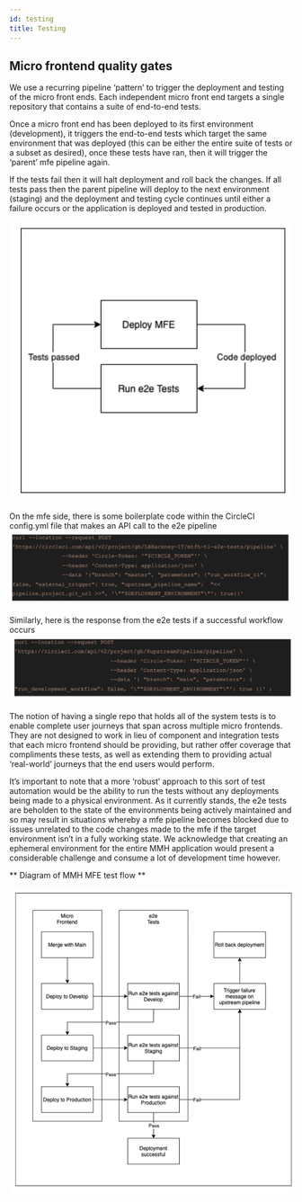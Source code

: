 ```yaml
---
id: testing
title: Testing
---
```

## Micro frontend quality gates

We use a recurring pipeline ‘pattern’ to trigger the deployment and testing of the micro front ends.
Each independent micro front end targets a single repository that contains a suite of end-to-end tests.

Once a micro front end has been deployed to its first environment (development), it triggers the end-to-end tests which target the same environment that was deployed (this can be either the entire suite of tests or a subset as desired), once these tests have ran, then it will trigger the ‘parent’ mfe pipeline again.

If the tests fail then it will halt deployment and roll back the changes. If all tests pass then the parent pipeline will deploy to the next environment (staging) and the deployment and testing cycle continues until either a failure occurs or the application is deployed and tested in production.

![MFE](./docs-images/mfe1.png)

On the mfe side, there is some boilerplate code within the CircleCI config.yml file that makes an API call to the e2e pipeline
![MFE](./docs-images/mfe2.png)

Similarly, here is the response from the e2e tests if a successful workflow occurs
![MFE](./docs-images/mfe3.png)


The notion of having a single repo that holds all of the system tests is to enable complete user journeys that span across multiple micro frontends. They are not designed to work in lieu of component and integration tests that each micro frontend should be providing, but rather offer coverage that compliments these tests, as well as extending them to providing actual ‘real-world’ journeys that the end users would perform.

It’s important to note that a more ‘robust’ approach to this sort of test automation would be the ability to run the tests without any deployments being made to a physical environment. As it currently stands, the e2e tests are beholden to the state of the environments being actively maintained and so may result in situations whereby a mfe pipeline becomes blocked due to issues unrelated to the code changes made to the mfe if the target environment isn’t in a fully working state. We acknowledge that creating an ephemeral environment for the entire MMH application would present a considerable challenge and consume a lot of development time however.

** Diagram of MMH MFE test flow **

![MFE](./docs-images/mfe4.png)
